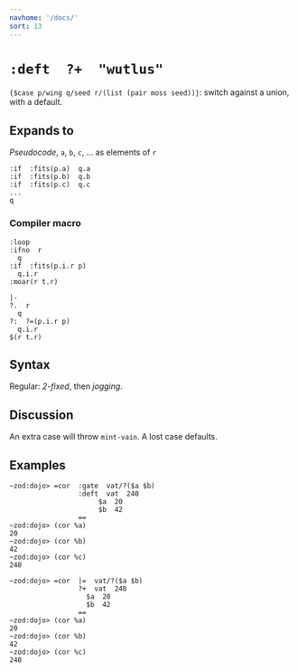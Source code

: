 ```yaml
---
navhome: '/docs/'
sort: 13
---
```


# `:deft  ?+  "wutlus"`

`{$case p/wing q/seed r/(list (pair moss seed))}`: switch against a union, with
a default.

## Expands to

*Pseudocode*, `a`, `b`, `c`, ... as elements of `r`

    :if  :fits(p.a)  q.a
    :if  :fits(p.b)  q.b
    :if  :fits(p.c)  q.c
    ...
    q

### Compiler macro

    :loop
    :ifno  r
      q
    :if  :fits(p.i.r p)
      q.i.r
    :moar(r t.r)

    |-
    ?.  r
      q
    ?:  ?=(p.i.r p)
      q.i.r
    $(r t.r)

## Syntax

Regular: *2-fixed*, then *jogging*.

## Discussion

An extra case will throw `mint-vain`. A lost case defaults.

## Examples

    ~zod:dojo> =cor  :gate  vat/?($a $b)
                     :deft  vat  240
                          $a  20
                          $b  42
                     ==
    ~zod:dojo> (cor %a)
    20
    ~zod:dojo> (cor %b)
    42
    ~zod:dojo> (cor %c)
    240

    ~zod:dojo> =cor  |=  vat/?($a $b)
                     ?+  vat  240
                       $a  20
                       $b  42
                     ==
    ~zod:dojo> (cor %a)
    20
    ~zod:dojo> (cor %b)
    42
    ~zod:dojo> (cor %c)
    240
